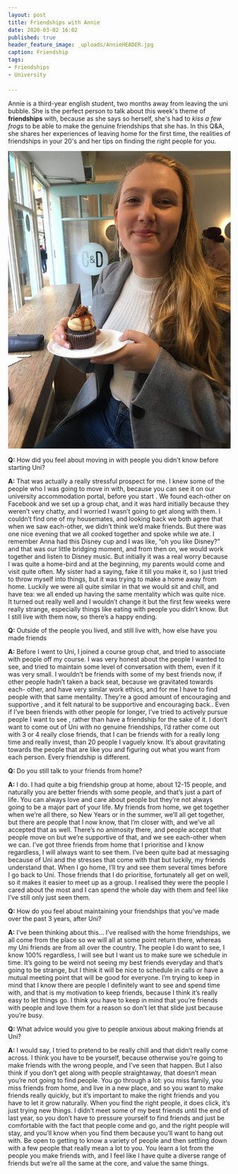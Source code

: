 ```yaml
---
layout: post
title: Friendships with Annie
date: 2020-03-02 16:02
published: true
header_feature_image: _uploads/AnnieHEADER.jpg
caption: Friendship
tags:
- Friendships
- University

---
```

Annie is a third-year english student, two months away from leaving the uni bubble. She is the perfect person to talk about this week's theme of **friendships** with, because as she says so herself, she's had to _kiss a few frogs_ to be able to make the genuine friendships that she has. In this Q&A, she shares her experiences of leaving home for the first time, the realities of friendships in your 20's and her tips on finding the right people for you.

[![The absolute queen that is Annie G, with photo creds to Lotti R](/_uploads/Annie.jpg)](/_uploads/Annie.jpg)

**Q:** How did you feel about moving in with people you didn’t know before starting Uni?

**A:** That was actually a really stressful prospect for me. I knew some of the people who I was going to move in with, because you can see it on our university accommodation portal, before you start . We found each-other on Facebook and we set up a group chat, and it was hard initially because they weren’t very chatty, and I worried I wasn’t going to get along with them. I couldn’t find one of my housemates, and looking back we both agree that when we saw each-other, we didn’t think we’d make friends. But there was one nice evening that we all cooked together and spoke while we ate. I remember Anna had this Disney cup and I was like, “oh you like Disney?” and that was our little bridging moment, and from then on, we would work together and listen to Disney music. But initially it was a real worry because I was quite a home-bird and at the beginning, my parents would come and visit quite often. My sister had a saying, fake it till you make it, so I just tried to throw myself into things, but it was trying to make a home away from home. Luckily we were all quite similar in that we would sit and chill, and have tea: we all ended up having the same mentality which was quite nice. It turned out really well and I wouldn’t change it but the first few weeks were really strange, especially things like eating with people you didn’t know. But I still live with them now, so there’s a happy ending.



**Q:** Outside of the people you lived, and still live with, how else have you made friends

**A:** Before I went to Uni, I joined a course group chat, and tried to associate with people off my course. I was very honest about the people I wanted to see, and tried to maintain some level of conversation with them, even if it was very small. I wouldn’t be friends with some of my best friends now, if other people hadn’t taken a back seat, because we gravitated towards each- other, and have very similar work ethics, and for me I have to find people with that same mentality. They’re a good amount of encouraging and supportive , and it felt natural to be supportive and encouraging back.. Even if I’ve been friends with other people for longer, I’ve tried to actively pursue people I want to see , rather than have a friendship for the sake of it. I don’t want to come out of Uni with no genuine friendships, I’d rather come out with 3 or 4 really close friends, that I can be friends with for a really long time and really invest, than 20 people I vaguely know. It’s about gravitating towards the people that are like you and figuring out what you want from each person. Every friendship is different.


**Q:** Do you still talk to your friends from home?

**A:** I do. I had quite a big friendship group at home, about 12-15 people, and naturally you are better friends with some people, and that’s just a part of life. You can always love and care about people but they’re not always going to be a  major part of your life. My friends from home, we get together when we’re all there, so New Years or in the summer, we’ll all get together, but there are people that I now know, that I’m closer with, and we’ve all accepted that as well. There’s no animosity there, and people accept that people move on but we’re supportive of that, and we see each-other when we can. I’ve got three friends from home that I prioritise and I know regardless, I will always want to see them. I’ve been quite bad at messaging because of Uni and the stresses that come with that but luckily, my friends understand that. When I go home, I’ll try and see them several times before I go back to Uni. Those friends that I do prioritise, fortunately all get on well, so it makes it easier to meet up as a group. I realised they were the people I cared about the most and I can spend the whole day with them and feel like I’ve still only just seen them.


**Q:** How do you feel about maintaining your friendships that you’ve made over the past 3 years, after Uni?

**A:** I’ve been thinking about this… I’ve realised with the home friendships, we all come from the place so we will all at some point return there, whereas my Uni friends are from all over the country. The people I do want to see, I know 100% regardless, I will see but I want us to make sure we schedule in time. It’s going to be weird not seeing my best friends everyday and that’s going to be strange, but I think it will be nice to schedule in calls or  have a mutual meeting point that will be good for everyone. I’m trying to keep in mind that I know there are people I definitely want to see and spend time with, and that is my motivation to keep friends, because I think it’s really easy to let things go. I think you have to keep in mind that you’re friends with people and love them for a reason so don’t let that slide just because you’re busy.


**Q:** What advice would you give to people anxious about making friends at Uni?

**A:** I would say, I tried to pretend to be really chill and that didn’t really come across. I think you have to be yourself, because otherwise you’re going to make friends with the wrong people, and I’ve seen that happen. But I also think if you don’t get along with people straightaway, that doesn’t mean you’re not going to find people. You go through a lot: you miss family, you miss friends from home, and live in a new place, and so you want to make friends really quickly, but it’s important to make the right friends and you have to let it grow naturally. When you find the right people, it does click, it’s just trying new things. I didn’t meet some of my best friends until the end of last year, so you don’t have to pressure yourself to find friends and just be comfortable with the fact that people come and go, and the right people will stay, and you’ll know when you find them because you’ll want to hang out with. Be open to getting to know a variety of people and then settling down with a few people that really mean a lot to you. You learn a lot from the people you make friends with, and I feel like I have quite a diverse range of friends but we’re all the same at the core, and value the same things.
